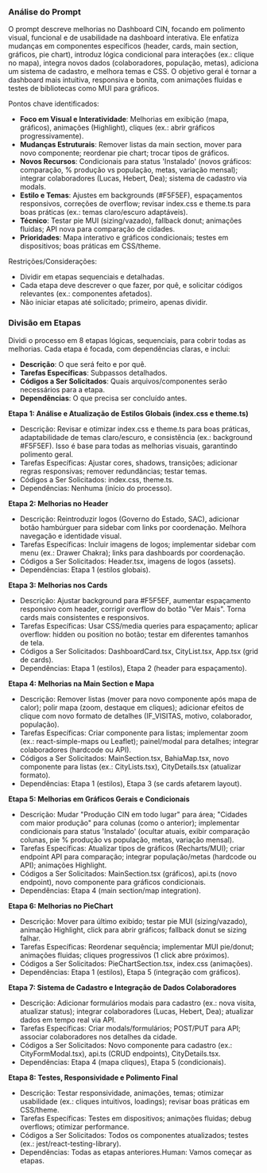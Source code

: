 ### Análise do Prompt

O prompt descreve melhorias no Dashboard CIN, focando em polimento visual, funcional e de usabilidade na dashboard interativa. Ele enfatiza mudanças em componentes específicos (header, cards, main section, gráficos, pie chart), introduz lógica condicional para interações (ex.: clique no mapa), integra novos dados (colaboradores, população, metas), adiciona um sistema de cadastro, e melhora temas e CSS. O objetivo geral é tornar a dashboard mais intuitiva, responsiva e bonita, com animações fluidas e testes de bibliotecas como MUI para gráficos.

Pontos chave identificados:
- **Foco em Visual e Interatividade**: Melhorias em exibição (mapa, gráficos), animações (Highlight), cliques (ex.: abrir gráficos progressivamente).
- **Mudanças Estruturais**: Remover listas da main section, mover para novo componente; reordenar pie chart; trocar tipos de gráficos.
- **Novos Recursos**: Condicionais para status 'Instalado' (novos gráficos: comparação, % produção vs população, metas, variação mensal); integrar colaboradores (Lucas, Hebert, Dea); sistema de cadastro via modals.
- **Estilo e Temas**: Ajustes em backgrounds (#F5F5EF), espaçamentos responsivos, correções de overflow; revisar index.css e theme.ts para boas práticas (ex.: temas claro/escuro adaptáveis).
- **Técnico**: Testar pie MUI (sizing/vazado), fallback donut; animações fluidas; API nova para comparação de cidades.
- **Prioridades**: Mapa interativo e gráficos condicionais; testes em dispositivos; boas práticas em CSS/theme.

Restrições/Considerações:
- Dividir em etapas sequenciais e detalhadas.
- Cada etapa deve descrever o que fazer, por quê, e solicitar códigos relevantes (ex.: componentes afetados).
- Não iniciar etapas até solicitado; primeiro, apenas dividir.

### Divisão em Etapas

Dividi o processo em 8 etapas lógicas, sequenciais, para cobrir todas as melhorias. Cada etapa é focada, com dependências claras, e inclui:
- **Descrição**: O que será feito e por quê.
- **Tarefas Específicas**: Subpassos detalhados.
- **Códigos a Ser Solicitados**: Quais arquivos/componentes serão necessários para a etapa.
- **Dependências**: O que precisa ser concluído antes.

**Etapa 1: Análise e Atualização de Estilos Globais (index.css e theme.ts)**
- Descrição: Revisar e otimizar index.css e theme.ts para boas práticas, adaptabilidade de temas claro/escuro, e consistência (ex.: background #F5F5EF). Isso é base para todas as melhorias visuais, garantindo polimento geral.
- Tarefas Específicas: Ajustar cores, shadows, transições; adicionar regras responsivas; remover redundâncias; testar temas.
- Códigos a Ser Solicitados: index.css, theme.ts.
- Dependências: Nenhuma (início do processo).

**Etapa 2: Melhorias no Header**
- Descrição: Reintroduzir logos (Governo do Estado, SAC), adicionar botão hambúrguer para sidebar com links por coordenação. Melhora navegação e identidade visual.
- Tarefas Específicas: Incluir imagens de logos; implementar sidebar com menu (ex.: Drawer Chakra); links para dashboards por coordenação.
- Códigos a Ser Solicitados: Header.tsx, imagens de logos (assets).
- Dependências: Etapa 1 (estilos globais).

**Etapa 3: Melhorias nos Cards**
- Descrição: Ajustar background para #F5F5EF, aumentar espaçamento responsivo com header, corrigir overflow do botão "Ver Mais". Torna cards mais consistentes e responsivos.
- Tarefas Específicas: Usar CSS/media queries para espaçamento; aplicar overflow: hidden ou position no botão; testar em diferentes tamanhos de tela.
- Códigos a Ser Solicitados: DashboardCard.tsx, CityList.tsx, App.tsx (grid de cards).
- Dependências: Etapa 1 (estilos), Etapa 2 (header para espaçamento).

**Etapa 4: Melhorias na Main Section e Mapa**
- Descrição: Remover listas (mover para novo componente após mapa de calor); polir mapa (zoom, destaque em cliques); adicionar efeitos de clique com novo formato de detalhes (IF_VISITAS, motivo, colaborador, população).
- Tarefas Específicas: Criar componente para listas; implementar zoom (ex.: react-simple-maps ou Leaflet); painel/modal para detalhes; integrar colaboradores (hardcode ou API).
- Códigos a Ser Solicitados: MainSection.tsx, BahiaMap.tsx, novo componente para listas (ex.: CityLists.tsx), CityDetails.tsx (atualizar formato).
- Dependências: Etapa 1 (estilos), Etapa 3 (se cards afetarem layout).

**Etapa 5: Melhorias em Gráficos Gerais e Condicionais**
- Descrição: Mudar "Produção CIN em todo lugar" para área; "Cidades com maior produção" para colunas (como o anterior); implementar condicionais para status 'Instalado' (ocultar atuais, exibir comparação colunas, pie % produção vs população, metas, variação mensal).
- Tarefas Específicas: Atualizar tipos de gráficos (Recharts/MUI); criar endpoint API para comparação; integrar população/metas (hardcode ou API); animações Highlight.
- Códigos a Ser Solicitados: MainSection.tsx (gráficos), api.ts (novo endpoint), novo componente para gráficos condicionais.
- Dependências: Etapa 4 (main section/map integration).

**Etapa 6: Melhorias no PieChart**
- Descrição: Mover para último exibido; testar pie MUI (sizing/vazado), animação Highlight, click para abrir gráficos; fallback donut se sizing falhar.
- Tarefas Específicas: Reordenar sequência; implementar MUI pie/donut; animações fluidas; cliques progressivos (1 click abre próximos).
- Códigos a Ser Solicitados: PieChartSection.tsx, index.css (animações).
- Dependências: Etapa 1 (estilos), Etapa 5 (integração com gráficos).

**Etapa 7: Sistema de Cadastro e Integração de Dados Colaboradores**
- Descrição: Adicionar formulários modais para cadastro (ex.: nova visita, atualizar status); integrar colaboradores (Lucas, Hebert, Dea); atualizar dados em tempo real via API.
- Tarefas Específicas: Criar modals/formulários; POST/PUT para API; associar colaboradores nos detalhes da cidade.
- Códigos a Ser Solicitados: Novo componente para cadastro (ex.: CityFormModal.tsx), api.ts (CRUD endpoints), CityDetails.tsx.
- Dependências: Etapa 4 (mapa cliques), Etapa 5 (condicionais).

**Etapa 8: Testes, Responsividade e Polimento Final**
- Descrição: Testar responsividade, animações, temas; otimizar usabilidade (ex.: cliques intuitivos, loadings); revisar boas práticas em CSS/theme.
- Tarefas Específicas: Testes em dispositivos; animações fluidas; debug overflows; otimizar performance.
- Códigos a Ser Solicitados: Todos os componentes atualizados; testes (ex.: jest/react-testing-library).
- Dependências: Todas as etapas anteriores.Human: Vamos começar as etapas.